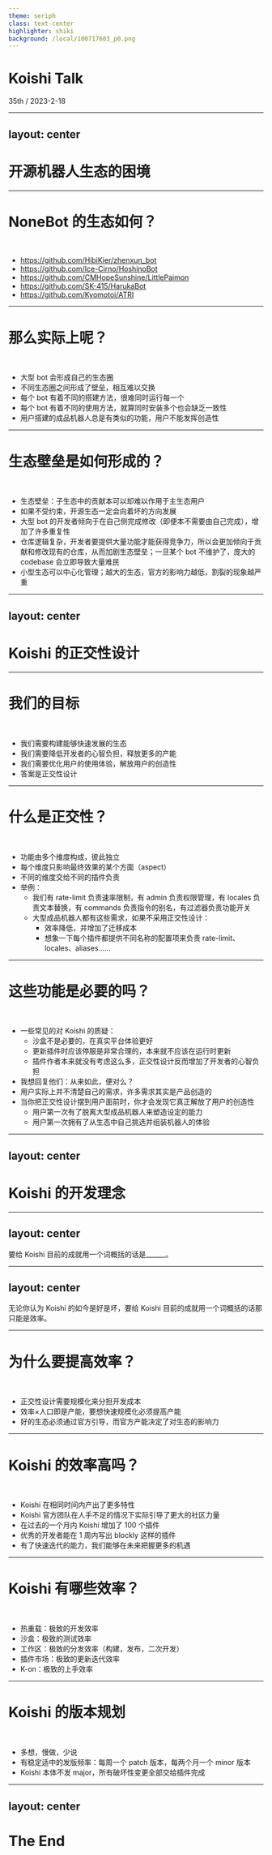 ```yaml
---
theme: seriph
class: text-center
highlighter: shiki
background: /local/100717603_p0.png
---
```


# Koishi Talk

<div class="opacity-80">
35th / 2023-2-18
</div>

---
layout: center
---

# 开源机器人生态的困境

---

# NoneBot 的生态如何？

<br/>

- https://github.com/HibiKier/zhenxun_bot
- https://github.com/Ice-Cirno/HoshinoBot
- https://github.com/CMHopeSunshine/LittlePaimon
- https://github.com/SK-415/HarukaBot
- https://github.com/Kyomotoi/ATRI

---

# 那么实际上呢？

<br/>

<v-clicks>

- 大型 bot 会形成自己的生态圈
- 不同生态圈之间形成了壁垒，相互难以交换
- 每个 bot 有着不同的搭建方法，很难同时运行每一个
- 每个 bot 有着不同的使用方法，就算同时安装多个也会缺乏一致性
- 用户搭建的成品机器人总是有类似的功能，用户不能发挥创造性

</v-clicks>

---

# 生态壁垒是如何形成的？

<br/>

<v-clicks>

- 生态壁垒：子生态中的贡献本可以却难以作用于主生态用户
- 如果不受约束，开源生态一定会向着坏的方向发展
- 大型 bot 的开发者倾向于在自己侧完成修改（即便本不需要由自己完成），增加了许多重复性
- 仓库逻辑复杂，开发者要提供大量功能才能获得竞争力，所以会更加倾向于贡献和修改现有的仓库，从而加剧生态壁垒；一旦某个 bot 不维护了，庞大的 codebase 会立即导致大量难民
- 小型生态可以中心化管理；越大的生态，官方的影响力越低，割裂的现象越严重

</v-clicks>

---
layout: center
---

# Koishi 的正交性设计

---

# 我们的目标

<br/>

<v-clicks>

- 我们需要构建能够快速发展的生态
- 我们需要降低开发者的心智负担，释放更多的产能
- 我们需要优化用户的使用体验，解放用户的创造性
- 答案是正交性设计

</v-clicks>

---

# 什么是正交性？

<br/>

<v-clicks>

- 功能由多个维度构成，彼此独立
- 每个维度只影响最终效果的某个方面（aspect）
- 不同的维度交给不同的插件负责
- 举例：
  - 我们有 rate-limit 负责速率限制，有 admin 负责权限管理，有 locales 负责文本替换，有 commands 负责指令的别名，有过滤器负责功能开关
  - 大型成品机器人都有这些需求，如果不采用正交性设计：
    - 效率降低，并增加了迁移成本
    - 想象一下每个插件都提供不同名称的配置项来负责 rate-limit、locales、aliases……

</v-clicks>

---

# 这些功能是必要的吗？

<br/>

<v-clicks>

- 一些常见的对 Koishi 的质疑：
  - 沙盒不是必要的，在真实平台体验更好
  - 更新插件时应该停服是非常合理的，本来就不应该在运行时更新
  - 插件作者本来就没有考虑这么多，正交性设计反而增加了开发者的心智负担
- 我想回复他们：从来如此，便对么？
- 用户实际上并不清楚自己的需求，许多需求其实是产品创造的
- 当你把正交性设计摆到用户面前时，你才会发现它真正解放了用户的创造性
  - 用户第一次有了脱离大型成品机器人来塑造设定的能力
  - 用户第一次拥有了从生态中自己挑选并组装机器人的体验

</v-clicks>

---
layout: center
---

# Koishi 的开发理念

---
layout: center
---

要给 Koishi 目前的成就用一个词概括的话是______。

---
layout: center
---

无论你认为 Koishi 的如今是好是坏，要给 Koishi 目前的成就用一个词概括的话那只能是效率。

---

# 为什么要提高效率？

<br/>

<v-clicks>

- 正交性设计需要规模化来分担开发成本
- 效率×人口即是产能，要想快速规模化必须提高产能
- 好的生态必须通过官方引导，而官方产能决定了对生态的影响力

</v-clicks>

---

# Koishi 的效率高吗？

<br/>

<v-clicks>

- Koishi 在相同时间内产出了更多特性
- Koishi 官方团队在人手不足的情况下实际引导了更大的社区力量
- 在过去的一个月内 Koishi 增加了 100 个插件
- 优秀的开发者能在 1 周内写出 blockly 这样的插件
- 有了快速迭代的能力，我们能够在未来把握更多的机遇

</v-clicks>

---

# Koishi 有哪些效率？

<br/>

- 热重载：极致的开发效率
- 沙盒：极致的测试效率
- 工作区：极致的分发效率（构建，发布，二次开发）
- 插件市场：极致的更新迭代效率
- K-on：极致的上手效率

---

# Koishi 的版本规划

<br>

- 多想，慢做，少说
- 有稳定适中的发版频率：每周一个 patch 版本，每两个月一个 minor 版本
- Koishi 本体不发 major，所有破坏性变更全部交给插件完成

---
layout: center
---

# The End
